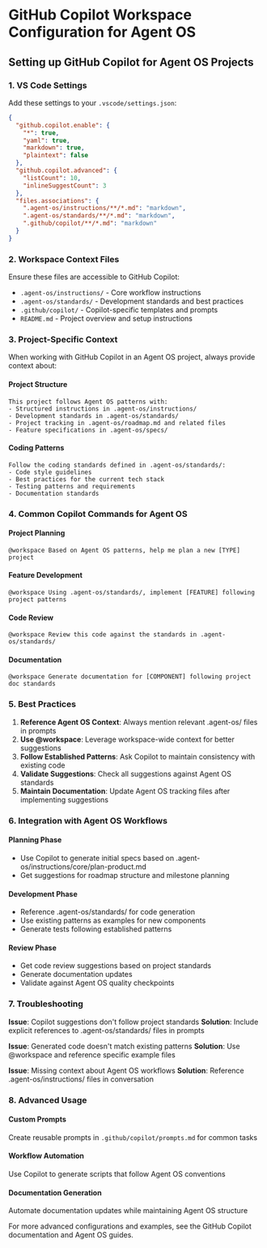 # GitHub Copilot Workspace Configuration for Agent OS

## Setting up GitHub Copilot for Agent OS Projects

### 1. VS Code Settings
Add these settings to your `.vscode/settings.json`:

```json
{
  "github.copilot.enable": {
    "*": true,
    "yaml": true,
    "markdown": true,
    "plaintext": false
  },
  "github.copilot.advanced": {
    "listCount": 10,
    "inlineSuggestCount": 3
  },
  "files.associations": {
    ".agent-os/instructions/**/*.md": "markdown",
    ".agent-os/standards/**/*.md": "markdown",
    ".github/copilot/**/*.md": "markdown"
  }
}
```

### 2. Workspace Context Files
Ensure these files are accessible to GitHub Copilot:

- `.agent-os/instructions/` - Core workflow instructions
- `.agent-os/standards/` - Development standards and best practices
- `.github/copilot/` - Copilot-specific templates and prompts
- `README.md` - Project overview and setup instructions

### 3. Project-Specific Context
When working with GitHub Copilot in an Agent OS project, always provide context about:

#### Project Structure
```
This project follows Agent OS patterns with:
- Structured instructions in .agent-os/instructions/
- Development standards in .agent-os/standards/
- Project tracking in .agent-os/roadmap.md and related files
- Feature specifications in .agent-os/specs/
```

#### Coding Patterns
```
Follow the coding standards defined in .agent-os/standards/:
- Code style guidelines
- Best practices for the current tech stack
- Testing patterns and requirements
- Documentation standards
```

### 4. Common Copilot Commands for Agent OS

#### Project Planning
```
@workspace Based on Agent OS patterns, help me plan a new [TYPE] project
```

#### Feature Development
```
@workspace Using .agent-os/standards/, implement [FEATURE] following project patterns
```

#### Code Review
```
@workspace Review this code against the standards in .agent-os/standards/
```

#### Documentation
```
@workspace Generate documentation for [COMPONENT] following project doc standards
```

### 5. Best Practices

1. **Reference Agent OS Context**: Always mention relevant .agent-os/ files in prompts
2. **Use @workspace**: Leverage workspace-wide context for better suggestions
3. **Follow Established Patterns**: Ask Copilot to maintain consistency with existing code
4. **Validate Suggestions**: Check all suggestions against Agent OS standards
5. **Maintain Documentation**: Update Agent OS tracking files after implementing suggestions

### 6. Integration with Agent OS Workflows

#### Planning Phase
- Use Copilot to generate initial specs based on .agent-os/instructions/core/plan-product.md
- Get suggestions for roadmap structure and milestone planning

#### Development Phase
- Reference .agent-os/standards/ for code generation
- Use existing patterns as examples for new components
- Generate tests following established patterns

#### Review Phase
- Get code review suggestions based on project standards
- Generate documentation updates
- Validate against Agent OS quality checkpoints

### 7. Troubleshooting

**Issue**: Copilot suggestions don't follow project standards
**Solution**: Include explicit references to .agent-os/standards/ files in prompts

**Issue**: Generated code doesn't match existing patterns
**Solution**: Use @workspace and reference specific example files

**Issue**: Missing context about Agent OS workflows
**Solution**: Reference .agent-os/instructions/ files in conversation

### 8. Advanced Usage

#### Custom Prompts
Create reusable prompts in `.github/copilot/prompts.md` for common tasks

#### Workflow Automation
Use Copilot to generate scripts that follow Agent OS conventions

#### Documentation Generation
Automate documentation updates while maintaining Agent OS structure

For more advanced configurations and examples, see the GitHub Copilot documentation and Agent OS guides.
